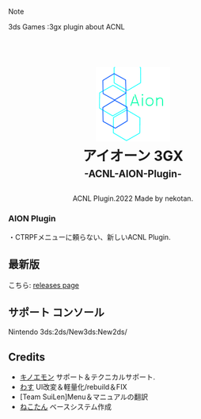 > [!NOTE]
> 3ds Games :3gx plugin about ACNL

<h1 align="center">
  <br>
  <a href="https://github.com/PrincessSaKuRa/ACNL-AION-Plugin/releases"><img src="aion.png" alt="Aion3gx" width="150"></a>
  <br>
  <b>アイオーン 3GX</b>
  <br>
  <sub><sup><b>-ACNL-AION-Plugin-</b></sup></sub>
  <br>
</h1>

<p align="center">
  ACNL Plugin.2022 Made by nekotan</a>.
  <br />
</p>

### AION Plugin
・CTRPFメニューに頼らない、新しいACNL Plugin.

## 最新版
こちら: [releases page](https://github.com/PrincessSaKuRa/ACNL-AION-Plugin/releases)

## サポート コンソール
Nintendo 3ds:2ds/New3ds:New2ds/


## Credits

- [キノエモン](https://x.com/baconandmiso)  サポート＆テクニカルサポート.
- [わす](https://x.com/wasu1111111) UI改変＆軽量化/rebuild＆FIX
- [Team SuiLen]Menu＆マニュアルの翻訳
- [ねこたん](https://x.com/DonutSuZu) ベースシステム作成
